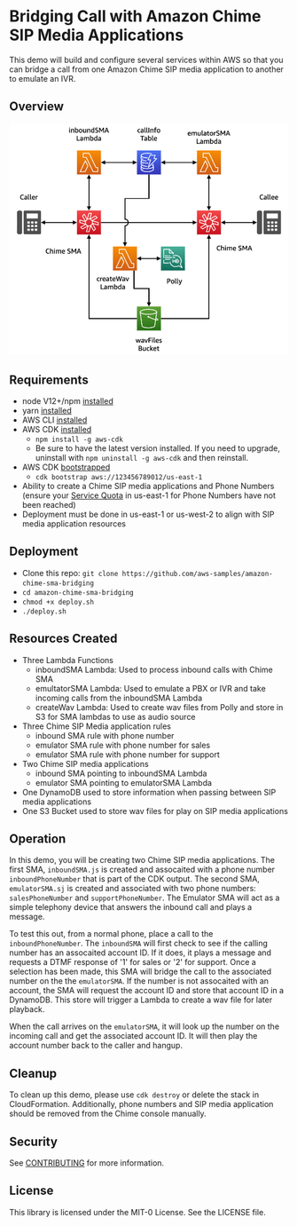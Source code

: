 # Bridging Call with Amazon Chime SIP Media Applications

This demo will build and configure several services within AWS so that you can bridge a call from one Amazon Chime SIP media application to another to emulate an IVR.  
## Overview

![Diagram](images/BridgingDiagram.png)

## Requirements
- node V12+/npm [installed](https://www.npmjs.com/get-npm)
- yarn [installed](https://yarnpkg.com/getting-started/install) 
- AWS CLI [installed](https://docs.aws.amazon.com/cli/latest/userguide/install-cliv2.html)
- AWS CDK [installed](https://docs.aws.amazon.com/cdk/latest/guide/getting_started.html#getting_started_install)
  - `npm install -g aws-cdk`
  - Be sure to have the latest version installed.  If you need to upgrade, uninstall with `npm uninstall -g aws-cdk` and then reinstall.
- AWS CDK [bootstrapped](https://docs.aws.amazon.com/cdk/latest/guide/bootstrapping.html)
  - `cdk bootstrap aws://123456789012/us-east-1`
- Ability to create a Chime SIP media applications and Phone Numbers (ensure your [Service Quota](https://console.aws.amazon.com/servicequotas/home/services/chime/quotas) in us-east-1 for Phone Numbers have not been reached)
- Deployment must be done in us-east-1 or us-west-2 to align with SIP media application resources
  
## Deployment

- Clone this repo: `git clone https://github.com/aws-samples/amazon-chime-sma-bridging`
- `cd amazon-chime-sma-bridging`
- `chmod +x deploy.sh`
- `./deploy.sh`

## Resources Created
- Three Lambda Functions
  - inboundSMA Lambda: Used to process inbound calls with Chime SMA
  - emultatorSMA Lambda: Used to emulate a PBX or IVR and take incoming calls from the inboundSMA Lambda
  - createWav Lambda: Used to create wav files from Polly and store in S3 for SMA lambdas to use as audio source
- Three Chime SIP Media application rules
  - inbound SMA rule with phone number
  - emulator SMA rule with phone number for sales
  - emulator SMA rule with phone number for support
- Two Chime SIP media applications
  - inbound SMA pointing to inboundSMA Lambda
  - emulator SMA pointing to emulatorSMA Lambda
- One DynamoDB used to store information when passing between SIP media applications
- One S3 Bucket used to store wav files for play on SIP media applications

## Operation

In this demo, you will be creating two Chime SIP media applications.  The first SMA, `inboundSMA.js` is created and assocaited with a phone number `inboundPhoneNumber` that is part of the CDK output.  The second SMA, `emulatorSMA.sj` is created and associated with two phone numbers: `salesPhoneNumber` and `supportPhoneNumber`.  The Emulator SMA will act as a simple telephony device that answers the inbound call and plays a message.  

To test this out, from a normal phone, place a call to the `inboundPhoneNumber`.  The `inboundSMA` will first check to see if the calling number has an assocaited account ID.  If it does, it plays a message and requests a DTMF response of '1' for sales or '2' for support.  Once a selection has been made, this SMA will bridge the call to the associated number on the the `emulatorSMA`.  If the number is not assocaited with an account, the SMA will request the account ID and store that account ID in a DynamoDB.  This store will trigger a Lambda to create a wav file for later playback.  

When the call arrives on the `emulatorSMA`, it will look up the number on the incoming call and get the associated account ID.  It will then play the account number back to the caller and hangup.  

## Cleanup

To clean up this demo, please use `cdk destroy` or delete the stack in CloudFormation.  Additionally, phone numbers and SIP media application should be removed from the Chime console manually.

## Security

See [CONTRIBUTING](CONTRIBUTING.md#security-issue-notifications) for more information.

## License

This library is licensed under the MIT-0 License. See the LICENSE file.

